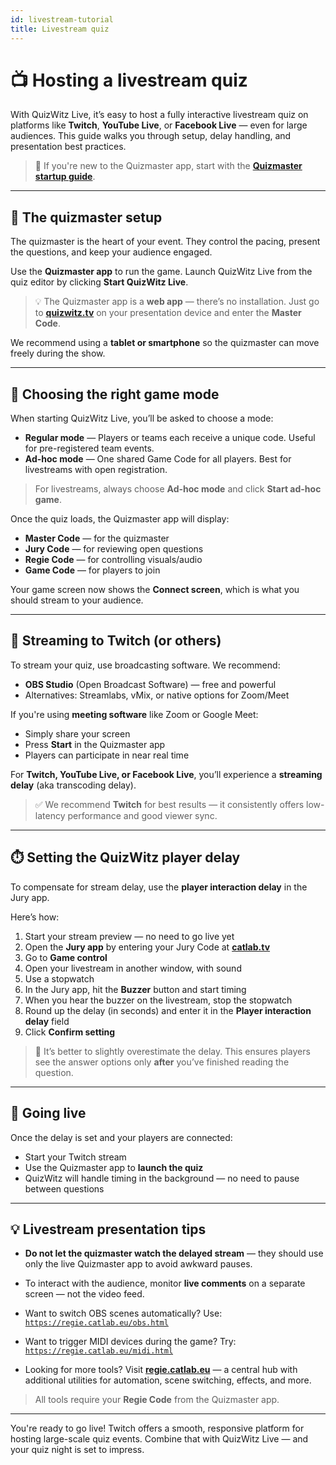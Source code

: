 ```yaml
---
id: livestream-tutorial
title: Livestream quiz
---
```


# 📺 Hosting a livestream quiz

With QuizWitz Live, it’s easy to host a fully interactive livestream quiz on platforms like **Twitch**, **YouTube Live**, or **Facebook Live** — even for large audiences. This guide walks you through setup, delay handling, and presentation best practices.

> 🧭 If you're new to the Quizmaster app, start with the [**Quizmaster startup guide**](../quizmaster/002-startup.md).

---

## 🎤 The quizmaster setup

The quizmaster is the heart of your event. They control the pacing, present the questions, and keep your audience engaged.

Use the **Quizmaster app** to run the game. Launch QuizWitz Live from the quiz editor by clicking **Start QuizWitz Live**.

> 💡 The Quizmaster app is a **web app** — there’s no installation. Just go to [**quizwitz.tv**](https://quizwitz.tv) on your presentation device and enter the **Master Code**.

We recommend using a **tablet or smartphone** so the quizmaster can move freely during the show.

---

## 🧩 Choosing the right game mode

When starting QuizWitz Live, you’ll be asked to choose a mode:

- **Regular mode** — Players or teams each receive a unique code. Useful for pre-registered team events.
- **Ad-hoc mode** — One shared Game Code for all players. Best for livestreams with open registration.

> For livestreams, always choose **Ad-hoc mode** and click **Start ad-hoc game**.

Once the quiz loads, the Quizmaster app will display:

- **Master Code** — for the quizmaster
- **Jury Code** — for reviewing open questions
- **Regie Code** — for controlling visuals/audio
- **Game Code** — for players to join

Your game screen now shows the **Connect screen**, which is what you should stream to your audience.

---

## 🎥 Streaming to Twitch (or others)

To stream your quiz, use broadcasting software. We recommend:

- **OBS Studio** (Open Broadcast Software) — free and powerful
- Alternatives: Streamlabs, vMix, or native options for Zoom/Meet

If you're using **meeting software** like Zoom or Google Meet:

- Simply share your screen
- Press **Start** in the Quizmaster app
- Players can participate in near real time

For **Twitch, YouTube Live, or Facebook Live**, you’ll experience a **streaming delay** (aka transcoding delay).

> ✅ We recommend **Twitch** for best results — it consistently offers low-latency performance and good viewer sync.

---

## ⏱️ Setting the QuizWitz player delay

To compensate for stream delay, use the **player interaction delay** in the Jury app.

Here’s how:

1. Start your stream preview — no need to go live yet
2. Open the **Jury app** by entering your Jury Code at [**catlab.tv**](https://catlab.tv)
3. Go to **Game control**
4. Open your livestream in another window, with sound
5. Use a stopwatch
6. In the Jury app, hit the **Buzzer** button and start timing
7. When you hear the buzzer on the livestream, stop the stopwatch
8. Round up the delay (in seconds) and enter it in the **Player interaction delay** field
9. Click **Confirm setting**

> 🎯 It’s better to slightly overestimate the delay. This ensures players see the answer options only **after** you’ve finished reading the question.

---

## 🚀 Going live

Once the delay is set and your players are connected:

- Start your Twitch stream
- Use the Quizmaster app to **launch the quiz**
- QuizWitz will handle timing in the background — no need to pause between questions

---

## 💡 Livestream presentation tips

- **Do not let the quizmaster watch the delayed stream** — they should use only the live Quizmaster app to avoid awkward pauses.
- To interact with the audience, monitor **live comments** on a separate screen — not the video feed.
- Want to switch OBS scenes automatically? Use:  
  [`https://regie.catlab.eu/obs.html`](https://regie.catlab.eu/obs.html)

- Want to trigger MIDI devices during the game? Try:  
  [`https://regie.catlab.eu/midi.html`](https://regie.catlab.eu/midi.html)

- Looking for more tools? Visit [**regie.catlab.eu**](https://regie.catlab.eu) — a central hub with additional utilities for automation, scene switching, effects, and more.

> All tools require your **Regie Code** from the Quizmaster app.

---

You're ready to go live! Twitch offers a smooth, responsive platform for hosting large-scale quiz events. Combine that with QuizWitz Live — and your quiz night is set to impress.
